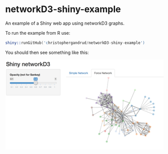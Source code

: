networkD3-shiny-example
=======================

An example of a Shiny web app using networkD3 graphs.

To run the example from R use:

```S
shiny::runGitHub('christophergandrud/networkD3-shiny-example')
```

You should then see something like this:

![screen shot](ShinyScreenShot.png)
